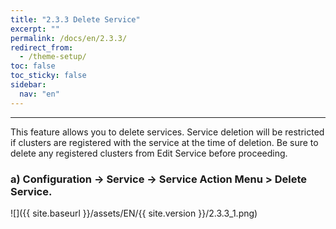 ```yaml
---
title: "2.3.3 Delete Service"
excerpt: ""
permalink: /docs/en/2.3.3/
redirect_from:
  - /theme-setup/
toc: false
toc_sticky: false
sidebar:
  nav: "en"
---
```



---
This feature allows you to delete services. Service deletion will be restricted if clusters are registered with the service at the time of deletion. Be sure to delete any registered clusters from Edit Service before proceeding.

### a\) Configuration → Service → Service Action Menu > Delete Service.
![]({{ site.baseurl }}/assets/EN/{{ site.version }}/2.3.3_1.png)
